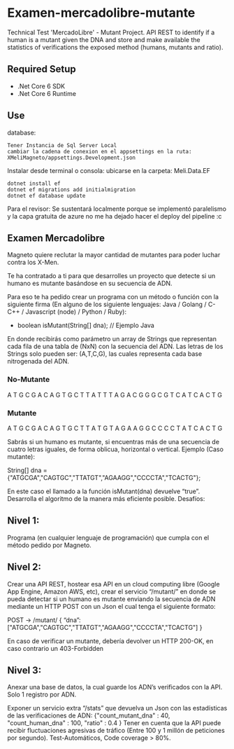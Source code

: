 # Examen-mercadolibre-mutante
Technical Test 'MercadoLibre' - Mutant Project. API REST to identify if a human is a mutant given the DNA and store and make available the statistics of verifications   the exposed method (humans, mutants and ratio).

## Required Setup
* .Net Core 6 SDK
* .Net Core 6 Runtime

## Use

database:
```
Tener Instancia de Sql Server Local
cambiar la cadena de conexion en el appsettings en la ruta: XMeliMagneto/appsettings.Development.json
```

Instalar desde terminal o consola: ubicarse en la carpeta: Meli.Data.EF

```
dotnet install ef
dotnet ef migrations add initialmigration
dotnet ef database update
```

Para el revisor: Se sustentará localmente porque se implementó paralelismo y la capa gratuita de azure no me ha dejado hacer el deploy del pipeline :c


## Examen Mercadolibre
Magneto quiere reclutar la mayor cantidad de mutantes para poder luchar
contra los X-Men.

Te ha contratado a ti para que desarrolles un proyecto que detecte si un
humano es mutante basándose en su secuencia de ADN.

Para eso te ha pedido crear un programa con un método o función con la siguiente firma (En
alguno de los siguiente lenguajes: Java / Golang / C-C++ / Javascript (node) / Python / Ruby):
* boolean isMutant(String[] dna); // Ejemplo Java

En donde recibirás como parámetro un array de Strings que representan cada fila de una tabla
de (NxN) con la secuencia del ADN. Las letras de los Strings solo pueden ser: (A,T,C,G), las
cuales representa cada base nitrogenada del ADN.

### No-Mutante 
A  T  G  C  G  A 
C  A  G  T  G  C
T  T  A  T  T  T
A  G  A  C  G  G
G  C  G  T  C  A
T  C  A  C  T  G


### Mutante
A  T  G  C  G  A
C  A  G  T  G  C
T  T  A  T  G  T
A  G  A  A  G  G
C  C  C  C  T  A
T  C  A  C  T  G



Sabrás si un humano es mutante, si encuentras más de una secuencia de cuatro letras
iguales​, de forma oblicua, horizontal o vertical.
Ejemplo (Caso mutante):

String[] dna = {"ATGCGA","CAGTGC","TTATGT","AGAAGG","CCCCTA","TCACTG"};


En este caso el llamado a la función isMutant(dna) devuelve “true”.
Desarrolla el algoritmo de la manera más eficiente posible.
Desafíos:


## Nivel 1:
Programa (en cualquier lenguaje de programación) que cumpla con el método pedido por
Magneto.

## Nivel 2:
Crear una API REST, hostear esa API en un cloud computing libre (Google App Engine,
Amazon AWS, etc), crear el servicio “/mutant/” en donde se pueda detectar si un humano es
mutante enviando la secuencia de ADN mediante un HTTP POST con un Json el cual tenga el
siguiente formato:

POST → /mutant/
{
“dna”:["ATGCGA","CAGTGC","TTATGT","AGAAGG","CCCCTA","TCACTG"]
}

En caso de verificar un mutante, debería devolver un HTTP 200-OK, en caso contrario un
403-Forbidden

## Nivel 3:
Anexar una base de datos, la cual guarde los ADN’s verificados con la API.
Solo 1 registro por ADN.

Exponer un servicio extra “/stats” que devuelva un Json con las estadísticas de las
verificaciones de ADN: {"count_mutant_dna" : 40, "count_human_dna" : 100, "ratio" : 0.4 }
Tener en cuenta que la API puede recibir fluctuaciones agresivas de tráfico (Entre 100 y 1
millón de peticiones por segundo).
Test-Automáticos, Code coverage > 80%.

